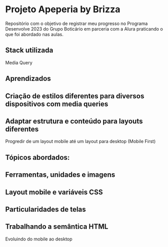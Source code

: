 # Projeto Apeperia by Brizza

Repositório com o objetivo de registrar meu progresso no Programa Desenvolve 2023 do Grupo Boticário em parceria com a Alura praticando o que foi abordado nas aulas. 

## Stack utilizada 

Media Query

## Aprendizados 

Criação de estilos diferentes para diversos dispositivos com media queries
---
Adaptar estrutura e conteúdo para layouts diferentes
---
Progredir de um layout mobile até um layout para desktop (Mobile First)

## Tópicos abordados:

Ferramentas, unidades e imagens
---
Layout mobile e variáveis CSS
---
Particularidades de telas
---
Trabalhando a semântica HTML
---
Evoluindo do mobile ao desktop
